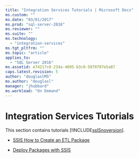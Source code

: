 ```yaml
---
title: "Integration Services Tutorials | Microsoft Docs"
ms.custom: ""
ms.date: "03/01/2017"
ms.prod: "sql-server-2016"
ms.reviewer: ""
ms.suite: ""
ms.technology: 
  - "integration-services"
ms.tgt_pltfrm: ""
ms.topic: "article"
applies_to: 
  - "SQL Server 2016"
ms.assetid: e74217c8-234a-4095-b3c0-5870707e5a87
caps.latest.revision: 5
author: "douglaslMS"
ms.author: "douglasl"
manager: "jhubbard"
ms.workload: "On Demand"
---
```

# Integration Services Tutorials
This section contains tutorials [!INCLUDE[ssISnoversion](../includes/ssisnoversion-md.md)].  
  
-   [SSIS How to Create an ETL Package](../integration-services/ssis-how-to-create-an-etl-package.md)  
  
-   [Deploy Packages with SSIS](../integration-services/deploy-packages-with-ssis.md)  
  
  
  
